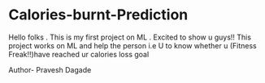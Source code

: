 # Calories-burnt-Prediction
Hello folks . This is my first project on ML . Excited to show u guys!! This project works on ML and help the person i.e U to know whether u (Fitness Freak!!)have reached ur calories loss goal

Author- Pravesh Dagade
